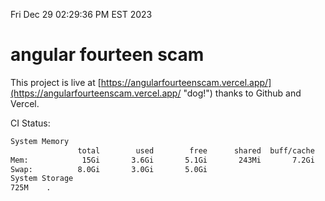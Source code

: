 Fri Dec 29 02:29:36 PM EST 2023

# angular fourteen scam


This project is live at [https://angularfourteenscam.vercel.app/](https://angularfourteenscam.vercel.app/ "dog!") thanks to Github and Vercel.

CI Status: 

```bash
System Memory
               total        used        free      shared  buff/cache   available
Mem:            15Gi       3.6Gi       5.1Gi       243Mi       7.2Gi        11Gi
Swap:          8.0Gi       3.0Gi       5.0Gi
System Storage
725M	.
```
```bash
